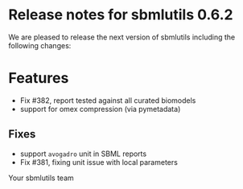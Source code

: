 # Release notes for sbmlutils 0.6.2

We are pleased to release the next version of sbmlutils including the 
following changes:

# Features
- Fix #382, report tested against all curated biomodels
- support for omex compression (via pymetadata)

## Fixes
- support `avogadro` unit in SBML reports
- Fix #381, fixing unit issue with local parameters

Your sbmlutils team
